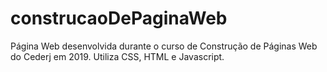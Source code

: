 # construcaoDePaginaWeb
Página Web desenvolvida durante o curso de Construção de Páginas Web do Cederj em 2019. Utiliza CSS, HTML e Javascript.
